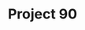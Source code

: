 ---
title: Project 90
description: 
bg_image: images/about/201819-group-council.jpg
logo: 
layout: team
subtitle: 
president:
  name: Cassidy Stadel
  title: President
  bio_img: "/images/teams/team-1.jpg"
  email: "Project90UC@gmail.com"
social:
  website: 'http://www.project90.ca/'
  facebook: 'http://facebook.com/project90uc'
  twitter: ''
  instagram: ''
  linkedin: 'https://ca.linkedin.com/company/project-90-ucalgary'
  youtube: ''

---